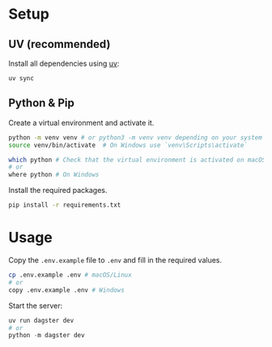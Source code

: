 # Setup

## UV (recommended)

Install all dependencies using [uv](https://docs.astral.sh/uv/):

```
uv sync
```

## Python & Pip

Create a virtual environment and activate it.
```bash
python -m venv venv # or python3 -m venv venv depending on your system
source venv/bin/activate  # On Windows use `venv\Scripts\activate`

which python # Check that the virtual environment is activated on macOS/Linux
# or
where python # On Windows
```

Install the required packages.
```bash
pip install -r requirements.txt
```

# Usage

Copy the `.env.example` file to `.env` and fill in the required values.

```bash
cp .env.example .env # macOS/Linux
# or
copy .env.example .env # Windows
```

Start the server:

```python
uv run dagster dev
# or
python -m dagster dev
```
